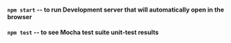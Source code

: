 #### `npm start` -- to run Development server that will automatically open in the browser
#### `npm test` -- to see Mocha test suite unit-test results
